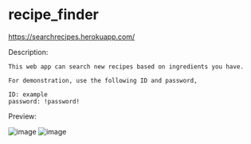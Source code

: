 # recipe_finder

https://searchrecipes.herokuapp.com/

Description:
    
    This web app can search new recipes based on ingredients you have.
    
    For demonstration, use the following ID and password,
    
    ID: example
    password: !password!
    
    
Preview:

![image](https://user-images.githubusercontent.com/83483285/123019286-360c4780-d39e-11eb-9995-7b94d1f7e5fb.png)
![image](https://user-images.githubusercontent.com/83483285/123019324-47edea80-d39e-11eb-8ce1-7f5269e026c1.png)

    
